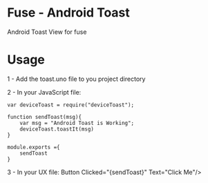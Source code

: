 # Fuse - Android Toast
Android Toast View for fuse

# Usage
1 - Add the toast.uno file to you project directory

2 - In your JavaScript file:

	var deviceToast = require("deviceToast");

	function sendToast(msg){
		var msg = "Android Toast is Working";
		deviceToast.toastIt(msg)
	}

	module.exports ={
		sendToast
	}
3 - In your UX file:
	Button Clicked="{sendToast}" Text="Click Me"/>